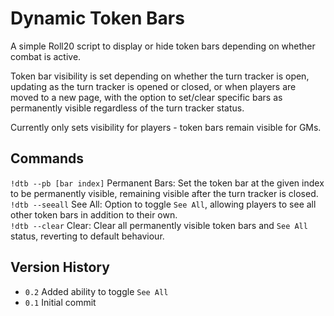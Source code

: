 # Dynamic Token Bars
A simple Roll20 script to display or hide token bars depending on whether combat is active.

Token bar visibility is set depending on whether the turn tracker is open, updating as the turn tracker is opened or closed, or when players are moved to a new page, with the option to set/clear specific bars as permanently visible regardless of the turn tracker status.

Currently only sets visibility for players - token bars remain visible for GMs.

## Commands
`!dtb --pb [bar index]` Permanent Bars: Set the token bar at the given index to be permanently visible, remaining visible after the turn tracker is closed.<br>
`!dtb --seeall` See All: Option to toggle `See All`, allowing players to see all other token bars in addition to their own.<br>
`!dtb --clear` Clear: Clear all permanently visible token bars and `See All` status, reverting to default behaviour.

## Version History
* `0.2` Added ability to toggle `See All`
* `0.1` Initial commit
